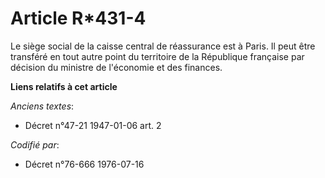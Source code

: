 # Article R*431-4

Le siège social de la caisse central de réassurance est à Paris. Il peut être transféré en tout autre point du territoire de
la République française par décision du ministre de l'économie et des finances.

**Liens relatifs à cet article**

_Anciens textes_:

  - Décret n°47-21 1947-01-06 art. 2

_Codifié par_:

  - Décret n°76-666 1976-07-16
